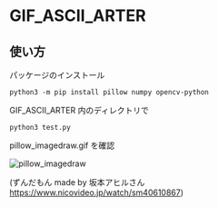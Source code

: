 # GIF_ASCII_ARTER

## 使い方

パッケージのインストール

```
python3 -m pip install pillow numpy opencv-python
```

GIF_ASCII_ARTER 内のディレクトリで

```
python3 test.py
```

pillow_imagedraw.gif を確認

![pillow_imagedraw](https://github.com/weweweok/GIF_ASCII_ARTER/assets/100256521/51f845b2-faa3-4fce-9c6f-1db59486b30e)

(ずんだもん made by 坂本アヒルさん https://www.nicovideo.jp/watch/sm40610867)
